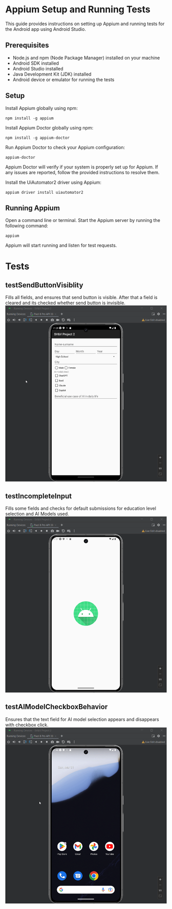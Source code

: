 # Appium Setup and Running Tests
This guide provides instructions on setting up Appium and running tests for the Android app using Android Studio.

## Prerequisites
- Node.js and npm (Node Package Manager) installed on your machine
- Android SDK installed
- Android Studio installed
- Java Development Kit (JDK) installed
- Android device or emulator for running the tests

## Setup
Install Appium globally using npm:

```shell
npm install -g appium
```
Install Appium Doctor globally using npm:

```shell
npm install -g appium-doctor
```

Run Appium Doctor to check your Appium configuration:

```shell
appium-doctor
```
Appium Doctor will verify if your system is properly set up for Appium. If any issues are reported, follow the provided instructions to resolve them.

Install the UiAutomator2 driver using Appium:

```shell
appium driver install uiautomator2
```

## Running Appium
Open a command line or terminal.
Start the Appium server by running the following command:

```shell
appium
```
Appium will start running and listen for test requests.

# Tests

## testSendButtonVisiblity
Fills all fields, and ensures that send button is visible. After that a field is cleared and its checked whether send button is invisible.
![](public/testSendButtonVisibility.gif)

## testIncompleteInput
Fills some fields and checks for default submissions for education level selection and AI Models used.
![](public/testIncompleteInput.gif)

## testAIModelCheckboxBehavior
Ensures that the text field for AI model selection appears and disappears with checkbox click.
![](public/testAIModelCheckboxBehavior.gif)